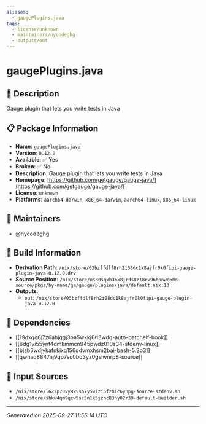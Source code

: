 ```yaml
---
aliases:
  - gaugePlugins.java
tags:
  - license/unknown
  - maintainers/nycodeghg
  - outputs/out
---
```


# gaugePlugins.java

## 📝 Description

Gauge plugin that lets you write tests in Java

## 📋 Package Information

- **Name**: `gaugePlugins.java`
- **Version**: `0.12.0`
- **Available**: ✅ Yes
- **Broken**: ✅ No
- **Description**: Gauge plugin that lets you write tests in Java
- **Homepage**: [https://github.com/getgauge/gauge-java/](https://github.com/getgauge/gauge-java/)
- **License**: `unknown`
- **Platforms**: `aarch64-darwin`, `x86_64-darwin`, `aarch64-linux`, `x86_64-linux`
## 👥 Maintainers

- @nycodeghg


## 🔧 Build Information

- **Derivation Path**: `/nix/store/03bzffdlf8rh2i08dc1k8ajfr0k0fipi-gauge-plugin-java-0.12.0.drv`
- **Source Position**: `/nix/store/ns30sqxb36k8jrds8z18rv96bpnwc60d-source/pkgs/by-name/ga/gauge/plugins/java/default.nix:13`
- **Outputs**:
  - `out`:  `/nix/store/03bzffdlf8rh2i08dc1k8ajfr0k0fipi-gauge-plugin-java-0.12.0`

## 🔗 Dependencies

- [[19dkqq6j7z6ahjqgj3pa5wkkj6rl3wdg-auto-patchelf-hook]]
- [[6dg1vi55ynf4dmkmmcn945pwdz010s34-stdenv-linux]]
- [[bjsb6wdjykafnkixq156qdvmxhsm2bai-bash-5.3p3]]
- [[qwhaq8847nj9qp7sc0bd3yz0gsiwnrp8-source]]

## 📁 Input Sources

- `/nix/store/l622p70vy8k5sh7y5wizi5f2mic6ynpg-source-stdenv.sh`
- `/nix/store/shkw4qm9qcw5sc5n1k5jznc83ny02r39-default-builder.sh`

---
*Generated on 2025-09-27 11:55:14 UTC*
